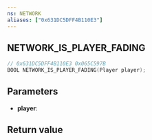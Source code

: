 ```yaml
---
ns: NETWORK
aliases: ["0x631DC5DFF4B110E3"]
---
```

## NETWORK_IS_PLAYER_FADING

```c
// 0x631DC5DFF4B110E3 0x065C597B
BOOL NETWORK_IS_PLAYER_FADING(Player player);
```


## Parameters
* **player**: 

## Return value
